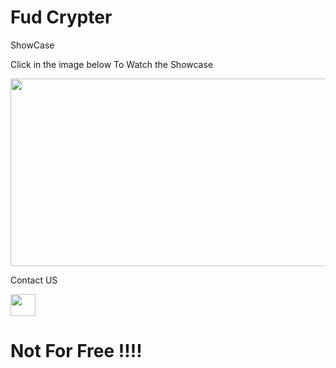 # Fud Crypter 

ShowCase


Click in the image below To Watch the Showcase


[<img src="https://i.ibb.co/vVXqZjV/image.jpg?ex=65515847&is=653ee347&hm=2a662719bd3e25e5017e3ede2ef56b7f0f309213ab0ec9272b8c548c4e8d61a9&=&width=576&height=325" width="600" height="300"
/>](https://vimeo.com/879212957)




 Contact US


[<img src="https://i.ibb.co/vhqCMmp/icons8-telegram-96.png?ex=65557046&is=6542fb46&hm=38bee40bbcf8de01316582c7d66b01b3e1eb6d7e869051b649f3073b3fd64a7b&=" width="40" height="35"
/>](https://t.me/smike_y)


# Not For Free !!!!
